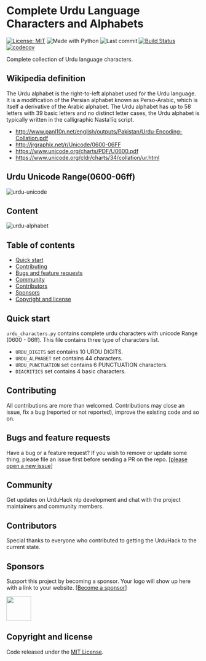 # Complete Urdu Language Characters and Alphabets

[![License: MIT](https://img.shields.io/badge/license-MIT-blue.svg)](https://github.com/urduhack/urdu-characters/blob/master/LICENSE)
![Made with Python](https://img.shields.io/badge/made%20with-Python-blue.svg)
![Last commit](https://img.shields.io/github/last-commit/urduhack/urdu-alphabet.svg)
[![Build Status](https://travis-ci.org/urduhack/urdu-alphabet.svg?branch=master)](https://travis-ci.org/urduhack/urdu-alphabet)
[![codecov](https://codecov.io/gh/urduhack/urdu-characters/branch/master/graph/badge.svg)](https://codecov.io/gh/urduhack/urdu-characters)

Complete collection of Urdu language characters.

## Wikipedia definition

The Urdu alphabet is the right-to-left alphabet used for the Urdu language. It is a modification of the Persian alphabet known as Perso-Arabic, which is itself a derivative of the Arabic alphabet. 
The Urdu alphabet has up to 58 letters with 39 basic letters and no distinct letter cases, the Urdu alphabet is typically written in the calligraphic Nastaʿlīq script.

- http://www.panl10n.net/english/outputs/Pakistan/Urdu-Encoding-Collation.pdf
- http://jrgraphix.net/r/Unicode/0600-06FF
- https://www.unicode.org/charts/PDF/U0600.pdf
- https://www.unicode.org/cldr/charts/34/collation/ur.html

## Urdu Unicode Range(0600-06ff)
![urdu-unicode](https://raw.githubusercontent.com/urduhack/urdu-characters/master/img/unicode_0600_06ff.png)

## Content
![urdu-alphabet](https://raw.githubusercontent.com/urduhack/urdu-characters/master/img/design.png)


## Table of contents

- [Quick start](#quick-start)
- [Contributing](#contributing)
- [Bugs and feature requests](#bugs-and-feature-requests)
- [Community](#community)
- [Contributors](#contributors)
- [Sponsors](#sponsors)
- [Copyright and license](#copyright-and-license)

## Quick start

`urdu_characters.py` contains complete urdu characters with unicode Range (0600 - 06ff). This file contains three type of characters list. 

- `URDU_DIGITS` set contains 10 URDU DIGITS.
- `URDU_ALPHABET` set contains 44  characters.
- `URDU_PUNCTUATION` set contains 6 PUNCTUATION characters.
- `DIACRITICS` set contains 4 basic characters.


## Contributing

All contributions are more than welcomed. Contributions may close an issue, fix a bug (reported or not reported), improve the existing code and so on.


## Bugs and feature requests

Have a bug or a feature request? If you wish to remove or update some thing, please file an issue first before sending a PR on the repo. [[please open a new issue](https://github.com/urduhack/urdu-characters/issues/new)]


## Community

Get updates on UrduHack nlp development and chat with the project maintainers and community members.


## Contributors

Special thanks to everyone who contributed to getting the UrduHack to the current state.

## Sponsors

Support this project by becoming a sponsor. Your logo will show up here with a link to your website. [[Become a sponsor]()]

<a href="https://arbisoft.com" target="_blank"><img height="64" src="https://arbisoft.com/static/media/uploads/arbisoft.png"></a>

## Copyright and license

Code released under the [MIT License](ttps://github.com/urduhack/urduhack/blob/master/LICENSE).